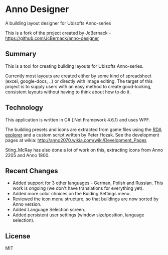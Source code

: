 # Anno Designer
A building layout designer for Ubisofts Anno-series

This is a fork of the project created by JcBernack - https://github.com/JcBernack/anno-designer

## Summary

This is a tool for creating building layouts for Ubisofts Anno-series.

Currently most layouts are created either by some kind of spreadsheet (excel, google-docs, ..) or directly with image editing. The target of this project is to supply users with an easy method to create good-looking, consistent layouts without having to think about how to do it.

## Technology

This application is written in C# (.Net Framework 4.6.1) and uses WPF.

The building presets and icons are extracted from game files using the [RDA explorer](https://github.com/lysannschlegel/RDAExplorer)  and a custom script written by Peter Hozak. See the development pages at wikia: http://anno2070.wikia.com/wiki/Development_Pages

Sting_McRay has also done a lot of work on this, extracting icons from Anno 2205 and Anno 1800.

## Recent Changes

- Added support for 3 other languages - German, Polish and Russian. This work is ongoing (we don't have translations for everything yet).
- Added more color choices on the Buiding Settings menu.
- Reviewed the icon menu structure, so that buildings are now sorted by Anno version.
- Added Language Selection screen.
- Added persistent user settings (window size/position, language selection).

## License
MIT
